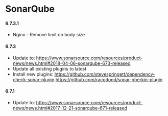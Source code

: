 # SonarQube
#### 6.7.3.1

- Nginx - Remove limit on body size

#### 6.7.3

- Update to: https://www.sonarsource.com/resources/product-news/news.html#2018-04-06-sonarqube-673-released
- Update all existing plugins to latest
- Install new plugins:
  https://github.com/stevespringett/dependency-check-sonar-plugin
  https://github.com/racodond/sonar-gherkin-plugin

#### 6.7.1

- Update to: https://www.sonarsource.com/resources/product-news/news.html#2017-12-21-sonarqube-671-released
